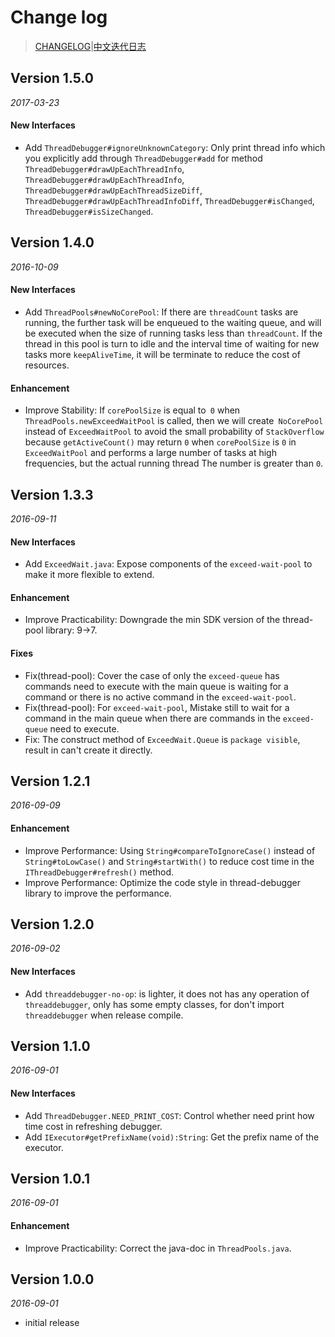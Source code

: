# Change log

> [CHANGELOG](https://github.com/Jacksgong/ThreadDebugger/blob/master/CHANGELOG.md)|[中文迭代日志](https://github.com/Jacksgong/ThreadDebugger/blob/master/CHANGELOG_zh.md)

## Version 1.5.0

_2017-03-23_

#### New Interfaces

- Add `ThreadDebugger#ignoreUnknownCategory`: Only print thread info which you explicitly add through `ThreadDebugger#add` for method `ThreadDebugger#drawUpEachThreadInfo`, `ThreadDebugger#drawUpEachThreadInfo`, `ThreadDebugger#drawUpEachThreadSizeDiff`, `ThreadDebugger#drawUpEachThreadInfoDiff`, `ThreadDebugger#isChanged`, `ThreadDebugger#isSizeChanged`.

## Version 1.4.0

_2016-10-09_

#### New Interfaces

- Add `ThreadPools#newNoCorePool`: If there are `threadCount` tasks are running, the further task will be enqueued to the waiting queue, and will be executed when the size of running tasks less than `threadCount`. If the thread in this pool is turn to idle and the interval time of waiting for new tasks more `keepAliveTime`, it will be terminate to reduce the cost of resources.

#### Enhancement

- Improve Stability: If `corePoolSize` is equal to` 0` when `ThreadPools.newExceedWaitPool` is called, then we will create` NoCorePool` instead of `ExceedWaitPool` to avoid the small probability of `StackOverflow` because `getActiveCount()` may return `0` when `corePoolSize` is `0` in `ExceedWaitPool` and performs a large number of tasks at high frequencies, but the actual running thread The number is greater than `0`.

## Version 1.3.3

_2016-09-11_

#### New Interfaces

- Add `ExceedWait.java`: Expose components of the `exceed-wait-pool` to make it more flexible to extend.

#### Enhancement

- Improve Practicability: Downgrade the min SDK version of the thread-pool library: 9->7.

#### Fixes

- Fix(thread-pool): Cover the case of only the `exceed-queue` has commands need to execute with the main queue is waiting for a command or there is no active command in the `exceed-wait-pool`.
- Fix(thread-pool): For `exceed-wait-pool`, Mistake still to wait for a command in the main queue when there are commands in the `exceed-queue` need to execute.
- Fix: The construct method of `ExceedWait.Queue` is `package visible`, result in can't create it directly.

## Version 1.2.1

_2016-09-09_

#### Enhancement

- Improve Performance: Using `String#compareToIgnoreCase()` instead of `String#toLowCase()` and `String#startWith()` to reduce cost time in the `IThreadDebugger#refresh()` method.
- Improve Performance: Optimize the code style in thread-debugger library to improve the performance.

## Version 1.2.0

_2016-09-02_

#### New Interfaces

- Add `threaddebugger-no-op`: is lighter, it does not has any operation of `threaddebugger`, only has some empty classes, for don't import `threaddebugger` when release compile.

## Version 1.1.0

_2016-09-01_

#### New Interfaces

- Add `ThreadDebugger.NEED_PRINT_COST`: Control whether need print how time cost in refreshing debugger.
- Add `IExecutor#getPrefixName(void):String`: Get the prefix name of the executor.

## Version 1.0.1

_2016-09-01_

#### Enhancement

- Improve Practicability: Correct the java-doc in `ThreadPools.java`.

## Version 1.0.0

_2016-09-01_

- initial release
